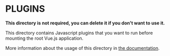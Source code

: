 # PLUGINS

**This directory is not required, you can delete it if you don't want to use it.**

This directory contains Javascript plugins that you want to run before mounting the root Vue.js application.

More information about the usage of this directory in [the documentation](https://nuxtjs.org/guide/plugins).

